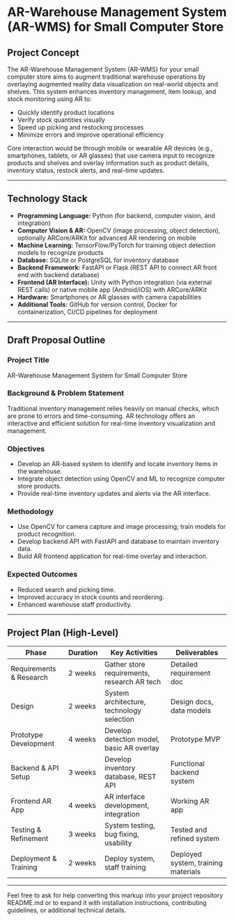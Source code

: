 # AR-Warehouse Management System (AR-WMS) for Small Computer Store

## Project Concept
The AR-Warehouse Management System (AR-WMS) for your small computer store aims to augment traditional warehouse operations by overlaying augmented reality data visualization on real-world objects and shelves. This system enhances inventory management, item lookup, and stock monitoring using AR to:

- Quickly identify product locations  
- Verify stock quantities visually  
- Speed up picking and restocking processes  
- Minimize errors and improve operational efficiency

Core interaction would be through mobile or wearable AR devices (e.g., smartphones, tablets, or AR glasses) that use camera input to recognize products and shelves and overlay information such as product details, inventory status, restock alerts, and real-time updates.

---

## Technology Stack

- **Programming Language:** Python (for backend, computer vision, and integration)  
- **Computer Vision & AR:** OpenCV (image processing, object detection), optionally ARCore/ARKit for advanced AR rendering on mobile  
- **Machine Learning:** TensorFlow/PyTorch for training object detection models to recognize products  
- **Database:** SQLite or PostgreSQL for inventory database  
- **Backend Framework:** FastAPI or Flask (REST API to connect AR front end with backend database)  
- **Frontend (AR Interface):** Unity with Python integration (via external REST calls) or native mobile app (Android/iOS) with ARCore/ARKit  
- **Hardware:** Smartphones or AR glasses with camera capabilities  
- **Additional Tools:** GitHub for version control, Docker for containerization, CI/CD pipelines for deployment  

---

## Draft Proposal Outline

### Project Title  
AR-Warehouse Management System for Small Computer Store

### Background & Problem Statement  
Traditional inventory management relies heavily on manual checks, which are prone to errors and time-consuming. AR technology offers an interactive and efficient solution for real-time inventory visualization and management.

### Objectives  
- Develop an AR-based system to identify and locate inventory items in the warehouse.  
- Integrate object detection using OpenCV and ML to recognize computer store products.  
- Provide real-time inventory updates and alerts via the AR interface.

### Methodology  
- Use OpenCV for camera capture and image processing; train models for product recognition.  
- Develop backend API with FastAPI and database to maintain inventory data.  
- Build AR frontend application for real-time overlay and interaction.

### Expected Outcomes  
- Reduced search and picking time.  
- Improved accuracy in stock counts and reordering.  
- Enhanced warehouse staff productivity.

---

## Project Plan (High-Level)

| Phase               | Duration | Key Activities                            | Deliverables              |
|---------------------|----------|-----------------------------------------|---------------------------|
| Requirements & Research | 2 weeks  | Gather store requirements, research AR tech | Detailed requirement doc  |
| Design              | 2 weeks  | System architecture, technology selection  | Design docs, data models  |
| Prototype Development| 4 weeks  | Develop detection model, basic AR overlay  | Prototype MVP             |
| Backend & API Setup | 3 weeks  | Develop inventory database, REST API     | Functional backend system |
| Frontend AR App     | 4 weeks  | AR interface development, integration    | Working AR app            |
| Testing & Refinement | 3 weeks  | System testing, bug fixing, usability     | Tested and refined system |
| Deployment & Training | 2 weeks  | Deploy system, staff training              | Deployed system, training materials |

---

Feel free to ask for help converting this markup into your project repository README.md or to expand it with installation instructions, contributing guidelines, or additional technical details.


